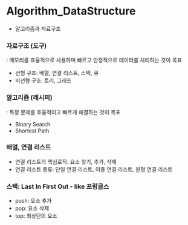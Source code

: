 # Algorithm_DataStructure

- 알고리즘과 자료구조

### 자료구조 (도구)

: 메모리를 효율적으로 사용하며 빠르고 안정적으로 데이터를 처리하는 것이 목표

- 선형 구조: 배열, 연결 리스트, 스택, 큐
- 비선형 구조: 트리, 그래프

### 알고리즘 (레시피)

: 특정 문제를 효율적이고 빠르게 해결하는 것이 목표

- Binary Search
- Shortest Path

### 배열, 연결 리스트

- 연결 리스트의 핵심로직: 요소 찾기, 추가, 삭제
- 연결 리스트 종류: 단일 연결 리스트, 이중 연결 리스트, 원형 연결 리스트

### 스택: Last In First Out - like 프링글스

- push: 요소 추가
- pop: 요소 삭제
- top: 최상단의 요소

